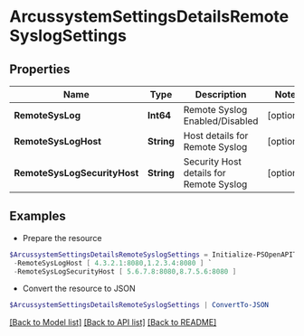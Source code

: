 # ArcussystemSettingsDetailsRemoteSyslogSettings
## Properties

Name | Type | Description | Notes
------------ | ------------- | ------------- | -------------
**RemoteSysLog** | **Int64** | Remote Syslog Enabled/Disabled | [optional] 
**RemoteSysLogHost** | **String** | Host details for Remote Syslog | [optional] 
**RemoteSysLogSecurityHost** | **String** | Security Host details for Remote Syslog | [optional] 

## Examples

- Prepare the resource
```powershell
$ArcussystemSettingsDetailsRemoteSyslogSettings = Initialize-PSOpenAPIToolsArcussystemSettingsDetailsRemoteSyslogSettings  -RemoteSysLog 0 `
 -RemoteSysLogHost [ 4.3.2.1:8080,1.2.3.4:8080 ] `
 -RemoteSysLogSecurityHost [ 5.6.7.8:8080,8.7.5.6:8080 ]
```

- Convert the resource to JSON
```powershell
$ArcussystemSettingsDetailsRemoteSyslogSettings | ConvertTo-JSON
```

[[Back to Model list]](../README.md#documentation-for-models) [[Back to API list]](../README.md#documentation-for-api-endpoints) [[Back to README]](../README.md)

